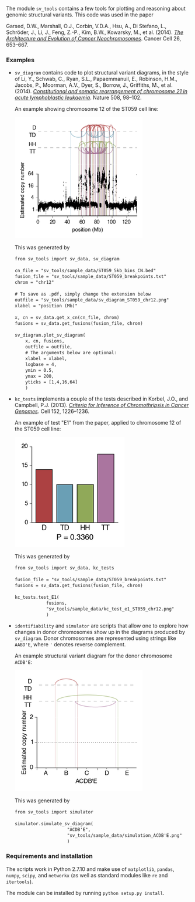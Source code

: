 The module `sv_tools` contains a few tools for plotting and reasoning
about genomic structural variants. This code was used in the paper

Garsed, D.W., Marshall, O.J., Corbin, V.D.A., Hsu, A., Di Stefano, L., Schröder, J., Li, J., Feng, Z.-P., Kim, B.W., Kowarsky, M., et al. (2014). [*The Architecture and Evolution of Cancer Neochromosomes*](http://www.cell.com/cancer-cell/abstract/S1535-6108%2814%2900373-0). Cancer Cell 26, 653–667.

### Examples

-   `sv_diagram` contains code to plot structural variant diagrams, in
    the style of Li, Y., Schwab, C., Ryan, S.L., Papaemmanuil, E., Robinson, H.M., Jacobs, P., Moorman, A.V., Dyer, S., Borrow, J., Griffiths, M., et al. (2014). [*Constitutional and somatic rearrangement of chromosome 21 in acute lymphoblastic leukaemia*](http://www.ncbi.nlm.nih.gov/pubmed/24670643). Nature 508, 98–102.
    
    An example showing chromosome 12 of the ST059 cell line:
    
    ![](sv_tools/sample_data/sv_diagram_ST059_chr12.png)
    
    This was generated by
    
    ```{.python}
    from sv_tools import sv_data, sv_diagram
    
    cn_file = "sv_tools/sample_data/ST059_5kb_bins_CN.bed"
    fusion_file = "sv_tools/sample_data/ST059_breakpoints.txt"
    chrom = "chr12"
    
    # To save as .pdf, simply change the extension below
    outfile = "sv_tools/sample_data/sv_diagram_ST059_chr12.png"
    xlabel = "position (Mb)"

    x, cn = sv_data.get_x_cn(cn_file, chrom)
    fusions = sv_data.get_fusions(fusion_file, chrom)

    sv_diagram.plot_sv_diagram(
        x, cn, fusions,
        outfile = outfile,
        # The arguments below are optional:
        xlabel = xlabel,
        logbase = 4,
        ymin = 0.5,
        ymax = 200,
        yticks = [1,4,16,64]
        )
    ```
    
-   `kc_tests` implements a couple of the tests described in Korbel, J.O., and Campbell, P.J. (2013). [*Criteria for Inference of Chromothripsis in Cancer Genomes*](http://www.cell.com/abstract/S0092-8674%2813%2900212-2). Cell 152, 1226–1236.

    An example of test "E1" from the paper, applied to chromosome 12 of the ST059 cell line:

    ![](sv_tools/sample_data/kc_test_e1_ST059_chr12.png)
    
    This was generated by
    
    ```{.python}
    from sv_tools import sv_data, kc_tests
    
    fusion_file = "sv_tools/sample_data/ST059_breakpoints.txt"
    fusions = sv_data.get_fusions(fusion_file, chrom)
    
    kc_tests.test_E1(
                fusions,
                "sv_tools/sample_data/kc_test_e1_ST059_chr12.png"
                )
    ```

-   `identifiability` and `simulator` are scripts that allow one to explore how changes in donor chromosomes show up in the diagrams
    produced by `sv_diagram`. Donor chromosomes are represented using strings like `AABD'E`, where `'` denotes reverse complement.
    
    An example structural variant diagram for the donor chromosome `ACDB'E`:
    
    ![](sv_tools/sample_data/simulation_ACDB'E.png)
    
    This was generated by
    
    ```{.python}
    from sv_tools import simulator
    
    simulator.simulate_sv_diagram(
                        "ACDB'E",
                        "sv_tools/sample_data/simulation_ACDB'E.png"
                        )
    ```

### Requirements and installation

The scripts work in Python 2.7.10 and make use of `matplotlib`, 
`pandas`, `numpy`, `scipy`, and `networkx` (as well as standard modules like `re` and `itertools`).

The module can be installed by running `python setup.py install`.
